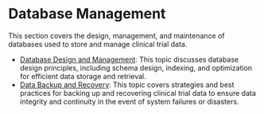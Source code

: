 # Database Management

This section covers the design, management, and maintenance of databases used to store and manage clinical trial data.

- [Database Design and Management](DatabaseDesignAndManagement.md): This topic discusses database design principles, including schema design, indexing, and optimization for efficient data storage and retrieval.
- [Data Backup and Recovery](DataBackupAndRecovery.md): This topic covers strategies and best practices for backing up and recovering clinical trial data to ensure data integrity and continuity in the event of system failures or disasters.
